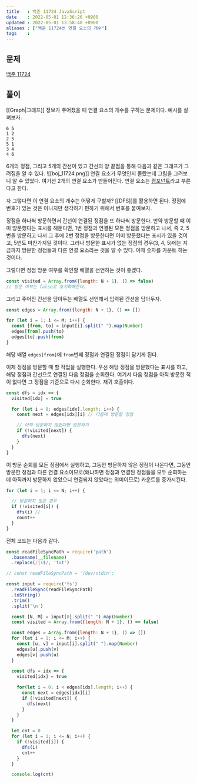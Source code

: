 ```yaml
---
title   : 백준 11724 JavaScript 
date    : 2022-05-01 12:36:26 +0900
updated : 2022-05-01 13:58:48 +0900
aliases : ["백준 11724번 연결 요소의 개수"]
tags    : 
---
```

## 문제
[백준 11724](https://www.acmicpc.net/problem/11724)

## 풀이
[[Graph|그래프]] 정보가 주어졌을 때 연결 요소의 개수를 구하는 문제이다. 예시를 살펴보자.
```
6 5
1 2
2 5
5 1
3 4
4 6
```
6개의 정점, 그리고 5개의 간선이 있고 간선의 양 끝점을 통해 다음과 같은 그래프가 그려짐을 알 수 있다.
![[boj_11724.png]]
연결 요소가 무엇인지 몰랐는데 그림을 그려보니 알 수 있었다. 여기선 2개의 연결 요소가 만들어진다. 연결 요소는 [컴포넌트](https://blog.naver.com/kks227/220785731077)라고 부른다고 한다.

자 그렇다면 이 연결 요소의 개수는 어떻게 구할까? [[DFS]]를 활용하면 된다. 
정점에 번호가 있는 것은 아니지만 생각하기 편하기 위해서 번호를 붙여보자.

정점을 하나씩 방문하면서 간선이 연결된 정점을 또 하나씩 방문한다. 만약 방문할 때 이미 방문했다는 표시를 해둔다면, 1번 정점과 연결된 모든 정점을 방문하고 나서, 즉 2, 5번을 방문하고 나서 그 후에 2번 정점을 방문한다면 이미 방문했다는 표시가 있을 것이고, 5번도 마찬가지일 것이다. 
그러나 방문한 표시가 없는 정점의 경우(3, 4, 5)에는 지금까지 방문한 정점들과 다른 연결 요소라는 것을 알 수 있다. 이때 숫자를 카운트 하는 것이다.

그렇다면 정점 방문 여부를 확인할 배열을 선언하는 것이 좋겠다.
```javascript
const visited = Array.from({length: N + 1}, () => false)
// 방문 여부는 false로 초기화해준다.
```

그리고 주어진 간선을 담아두는 배열도 선언해서 입력된 간선을 담아두자.
```javascript
const edges = Array.from({length: N + 1}, () => [])

for (let i = 1; i <= M; i++) {
  const [from, to] = input[i].split(" ").map(Number)
  edges[from].push(to)
  edges[to].push(from)
}
```
해당 배열 `edges[from]`에 `from`번째 정점과 연결된 정점이 담기게 된다.

이제 정점을 방문할 때 할 작업을 실행한다. 우선 해당 정점을 방문했다는 표시를 하고, 해당 정점과 간선으로 연결된 다음 정점을 순회한다. 여기서 다음 정점을 아직 방문한 적이 없다면 그 정점을 기준으로 다시 순회한다. 재귀 호출이다.
```javascript
const dfs = idx => {
  visited[idx] = true

  for (let i = 0; edges[idx].length; i++) {
    const next = edges[idx][i] // 다음에 방문할 정점

	// 아직 방문하지 않았다면 방문하기
    if (!visited[next]) {
      dfs(next)
    }
  }
}
```

이 방문 순회를 모든 정점에서 실행하고, 그동안 방문하지 않은 정점이 나온다면, 그동안 방문한 정점과 다른 연결 요소이므로(왜냐하면 정점과 연결된 정점들을 모두 순회하는데 아직까지 방문하지 않았으니 연결되지 않았다는 의미이므로) 카운트를 증가시킨다.
```javascript
for (let i = 1; i <= N; i++) {

  // 방문하지 않은 경우
  if (!visited[i]) {
    dfs(i) // 
    count++
  }
}
```

전체 코드는 다음과 같다.
```javascript
const readFileSyncPath = require('path')
  .basename(__filename)
  .replace(/js$/, 'txt')

// const readFileSyncPath = '/dev/stdin';

const input = require('fs')
  .readFileSync(readFileSyncPath)
  .toString()
  .trim()
  .split('\n')

  const [N, M] = input[0].split(" ").map(Number)
  const visited = Array.from({length: N + 1}, () => false)

  const edges = Array.from({length: N + 1}, () => [])
  for (let i = 1; i <= M; i++) {
    const [u, v] = input[i].split(" ").map(Number)
    edges[u].push(v)
    edges[v].push(u)
  }
  
  const dfs = idx => {
    visited[idx] = true

    for(let i = 0; i < edges[idx].length; i++) {
      const next = edges[idx][i]
      if (!visited[next]) {
        dfs(next)
      }
    }
  }

  let cnt = 0
  for (let i = 1; i <= N; i++) {
    if (!visited[i]) {
      dfs(i)
      cnt++
    }
  }

  console.log(cnt)
```